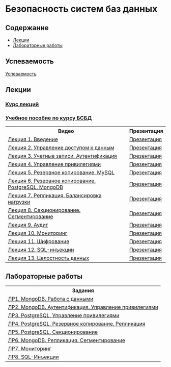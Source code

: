 # Безопасность систем баз данных

## Содержание
- [Лекции](#лекции)
- [Лабораторные работы](#лабораторные-работы)

## Успеваемость
<a href="https://docs.google.com/spreadsheets/d/1BN5VbdhXxcWoBXTmFtUamq5V6075q8_-59-Odlg8yd0">Успеваемость</a>

## Лекции

### <a href="https://www.youtube.com/playlist?list=PLbEnDSdxHQAtH3RHhnxHhlxzb4ko8HZep">Курс лекций</a>
### <a href="https://github.com/itsecd/dbms-security/blob/main/books/%D0%90%D0%B3%D0%B0%D1%84%D0%BE%D0%BD%D0%BE%D0%B2%20%D0%90.%D0%90.%2C%20%D0%AE%D0%BC%D0%B0%D0%B3%D0%B0%D0%BD%D0%BE%D0%B2%20%D0%90.%D0%A1.%20%D0%91%D0%B5%D0%B7%D0%BE%D0%BF%D0%B0%D1%81%D0%BD%D0%BE%D1%81%D1%82%D1%8C%20%D1%81%D0%B8%D1%81%D1%82%D0%B5%D0%BC%20%D0%B1%D0%B0%D0%B7%20%D0%B4%D0%B0%D0%BD%D0%BD%D1%8B%D1%85.pdf">Учебное пособие по курсу БСБД</a>
<table>
  <tr>
    <th>Видео</th>
    <th>Презентация</th>
  </tr>
  <tr>
    <td><a href="https://www.youtube.com/watch?v=M3ZRjEvJt7o&list=PLbEnDSdxHQAtH3RHhnxHhlxzb4ko8HZep&index=1">Лекция 1. Введение</a></td>
    <td><a href="https://github.com/itsecd/dbms-security/blob/main/presentations/%D0%9B%D0%B5%D0%BA%D1%86%D0%B8%D1%8F%201.%20%D0%92%D0%B2%D0%B5%D0%B4%D0%B5%D0%BD%D0%B8%D0%B5.pdf">Презентация</a></td>
  </tr>
  <tr>
    <td><a href="https://www.youtube.com/watch?v=y_DKkbAFy4Q&list=PLbEnDSdxHQAtH3RHhnxHhlxzb4ko8HZep&index=2">Лекция 2. Управление доступом к данным</a></td>
    <td><a href="https://github.com/itsecd/dbms-security/blob/main/presentations/%D0%9B%D0%B5%D0%BA%D1%86%D0%B8%D1%8F%202.%20%D0%A3%D0%BF%D1%80%D0%B0%D0%B2%D0%BB%D0%B5%D0%BD%D0%B8%D0%B5%20%D0%B4%D0%BE%D1%81%D1%82%D1%83%D0%BF%D0%BE%D0%BC%20%D0%BA%20%D0%B4%D0%B0%D0%BD%D0%BD%D1%8B%D0%BC.pdf">Презентация</a></td>
  </tr>
  <tr>
    <td><a href="https://www.youtube.com/watch?v=REafVS9QPR8&list=PLbEnDSdxHQAtH3RHhnxHhlxzb4ko8HZep&index=3">Лекция 3. Учетные записи. Аутентификация</a></td>
    <td><a href="https://github.com/itsecd/dbms-security/blob/main/presentations/%D0%9B%D0%B5%D0%BA%D1%86%D0%B8%D1%8F%203.%20%D0%A3%D1%87%D0%B5%D1%82%D0%BD%D1%8B%D0%B5%20%D0%B7%D0%B0%D0%BF%D0%B8%D1%81%D0%B8.%20%D0%90%D1%83%D1%82%D0%B5%D0%BD%D1%82%D0%B8%D1%84%D0%B8%D0%BA%D0%B0%D1%86%D0%B8%D1%8F.pdf">Презентация</a></td>
  </tr>
  <tr>
    <td><a href="https://www.youtube.com/watch?v=nTUBjUNcLd4&list=PLbEnDSdxHQAtH3RHhnxHhlxzb4ko8HZep&index=4">Лекция 4. Управление привилегиями</a></td>
    <td><a href="https://github.com/itsecd/dbms-security/blob/main/presentations/%D0%9B%D0%B5%D0%BA%D1%86%D0%B8%D1%8F%204.%20%D0%A3%D0%BF%D1%80%D0%B0%D0%B2%D0%BB%D0%B5%D0%BD%D0%B8%D0%B5%20%D0%BF%D1%80%D0%B8%D0%B2%D0%B8%D0%BB%D0%B5%D0%B3%D0%B8%D1%8F%D0%BC%D0%B8.pdf">Презентация</a></td>
  </tr>
  <tr>
    <td><a href="https://www.youtube.com/watch?v=r1ZC-zpleyE&list=PLbEnDSdxHQAtH3RHhnxHhlxzb4ko8HZep&index=5">Лекция 5. Резервное копирование. MySQL</a></td>
    <td><a href="https://github.com/itsecd/dbms-security/blob/main/presentations/%D0%9B%D0%B5%D0%BA%D1%86%D0%B8%D1%8F%205.%20%D0%A0%D0%B5%D0%B7%D0%B5%D1%80%D0%B2%D0%BD%D0%BE%D0%B5%20%D0%BA%D0%BE%D0%BF%D0%B8%D1%80%D0%BE%D0%B2%D0%B0%D0%BD%D0%B8%D0%B5.%20MySQL.pdf">Презентация</a></td>
  </tr>
  <tr>
    <td><a href="https://www.youtube.com/watch?v=NrRXyZ6FwA4&list=PLbEnDSdxHQAtH3RHhnxHhlxzb4ko8HZep&index=6">Лекция 6. Резервное копирование. PostgreSQL. MongoDB</a></td>
    <td><a href="https://github.com/itsecd/dbms-security/blob/main/presentations/%D0%9B%D0%B5%D0%BA%D1%86%D0%B8%D1%8F%206.%20%D0%A0%D0%B5%D0%B7%D0%B5%D1%80%D0%B2%D0%BD%D0%BE%D0%B5%20%D0%BA%D0%BE%D0%BF%D0%B8%D1%80%D0%BE%D0%B2%D0%B0%D0%BD%D0%B8%D0%B5.%20PostgreSQL.%20MongoDB.pdf">Презентация</a></td>
  </tr>
  <tr>
    <td><a href="https://www.youtube.com/watch?v=cldNaPDzBSI&list=PLbEnDSdxHQAtH3RHhnxHhlxzb4ko8HZep&index=7">Лекция 7. Репликация. Балансировка нагрузки</a></td>
    <td><a href="https://github.com/itsecd/dbms-security/blob/main/presentations/%D0%9B%D0%B5%D0%BA%D1%86%D0%B8%D1%8F%207.%20%D0%A0%D0%B5%D0%BF%D0%BB%D0%B8%D0%BA%D0%B0%D1%86%D0%B8%D1%8F.%20%D0%91%D0%B0%D0%BB%D0%B0%D0%BD%D1%81%D0%B8%D1%80%D0%BE%D0%B2%D0%BA%D0%B0%20%D0%BD%D0%B0%D0%B3%D1%80%D1%83%D0%B7%D0%BA%D0%B8.pdf">Презентация</a></td>
  </tr>
  <tr>
    <td><a href="https://www.youtube.com/watch?v=w0smMLOqa5s&list=PLbEnDSdxHQAtH3RHhnxHhlxzb4ko8HZep&index=8">Лекция 8. Секционирование. Сегментирование</a></td>
    <td><a href="https://github.com/itsecd/dbms-security/blob/main/presentations/%D0%9B%D0%B5%D0%BA%D1%86%D0%B8%D1%8F%208.%20%D0%A1%D0%B5%D0%BA%D1%86%D0%B8%D0%BE%D0%BD%D0%B8%D1%80%D0%BE%D0%B2%D0%B0%D0%BD%D0%B8%D0%B5.%20%D0%A1%D0%B5%D0%B3%D0%BC%D0%B5%D0%BD%D1%82%D0%B8%D1%80%D0%BE%D0%B2%D0%B0%D0%BD%D0%B8%D0%B5.pdf">Презентация</a></td>
  </tr>
  <tr>
    <td><a href="https://www.youtube.com/watch?v=nxuCiE0HA1s&list=PLbEnDSdxHQAtH3RHhnxHhlxzb4ko8HZep&index=9">Лекция 9. Аудит</a></td>
    <td><a href="https://github.com/itsecd/dbms-security/blob/main/presentations/%D0%9B%D0%B5%D0%BA%D1%86%D0%B8%D1%8F%209.%20%D0%90%D1%83%D0%B4%D0%B8%D1%82.pdf">Презентация</a></td>
  </tr>
  <tr>
    <td><a href="https://www.youtube.com/watch?v=QH8LKU2lO-M&list=PLbEnDSdxHQAtH3RHhnxHhlxzb4ko8HZep&index=10">Лекция 10. Мониторинг</a></td>
    <td><a href="https://github.com/itsecd/dbms-security/blob/main/presentations/%D0%9B%D0%B5%D0%BA%D1%86%D0%B8%D1%8F%2010.%20%D0%9C%D0%BE%D0%BD%D0%B8%D1%82%D0%BE%D1%80%D0%B8%D0%BD%D0%B3.pdf">Презентация</a></td>
  </tr>
  <tr>
    <td><a href="https://www.youtube.com/watch?v=yDABlPTlyFM&list=PLbEnDSdxHQAtH3RHhnxHhlxzb4ko8HZep&index=11">Лекция 11. Шифрование</a></td>
    <td><a href="https://github.com/itsecd/dbms-security/blob/main/presentations/%D0%9B%D0%B5%D0%BA%D1%86%D0%B8%D1%8F%2011.%20%D0%A8%D0%B8%D1%84%D1%80%D0%BE%D0%B2%D0%B0%D0%BD%D0%B8%D0%B5.pdf">Презентация</a></td>
  </tr>
  <tr>
    <td><a href="https://www.youtube.com/watch?v=V6NuDqB_3lU&list=PLbEnDSdxHQAtH3RHhnxHhlxzb4ko8HZep&index=12">Лекция 12. SQL-инъекции</a></td>
    <td><a href="https://github.com/itsecd/dbms-security/blob/main/presentations/%D0%9B%D0%B5%D0%BA%D1%86%D0%B8%D1%8F%2012.%20SQL-%D0%B8%D0%BD%D1%8A%D0%B5%D0%BA%D1%86%D0%B8%D0%B8.pdf">Презентация</a></td>
  </tr>
  <tr>
    <td><a href="https://www.youtube.com/watch?v=b6iYW22oIsI&list=PLbEnDSdxHQAtH3RHhnxHhlxzb4ko8HZep&index=13">Лекция 13. Целостность данных</a></td>
    <td><a href="https://github.com/itsecd/dbms-security/blob/main/presentations/%D0%9B%D0%B5%D0%BA%D1%86%D0%B8%D1%8F%2013.%20%D0%A6%D0%B5%D0%BB%D0%BE%D1%81%D1%82%D0%BD%D0%BE%D1%81%D1%82%D1%8C%20%D0%B4%D0%B0%D0%BD%D0%BD%D1%8B%D1%85.pdf">Презентация</a></td>
  </tr>
</table>

## Лабораторные работы

<table>
  <tr>
    <th>Задания</th>
  </tr>
  <tr>
    <td><a href="https://github.com/itsecd/dbms-security/blob/main/labs/ЛР1. MongoDB. Знакомство с MongoDB.pdf">ЛР1. MongoDB. Работа с данными</a></td>
  </tr>
  <tr>
    <td><a href="https://github.com/itsecd/dbms-security/blob/main/labs/%D0%9B%D0%A02.%20MongoDB.%20%D0%90%D1%83%D1%82%D0%B5%D0%BD%D1%82%D0%B8%D1%84%D0%B8%D0%BA%D0%B0%D1%86%D0%B8%D1%8F.%20%D0%A3%D0%BF%D1%80%D0%B0%D0%B2%D0%BB%D0%B5%D0%BD%D0%B8%D0%B5%20%D0%BF%D1%80%D0%B8%D0%B2%D0%B8%D0%BB%D0%B5%D0%B3%D0%B8%D1%8F%D0%BC%D0%B8.pdf">ЛР2. MongoDB. Аутентификация. Управление привилегиями</a></td>
  </tr>
  <tr>
    <td><a href="https://github.com/itsecd/dbms-security/blob/main/labs/%D0%9B%D0%A03.%20PostgreSQL.%20%D0%A3%D0%BF%D1%80%D0%B0%D0%B2%D0%BB%D0%B5%D0%BD%D0%B8%D0%B5%20%D0%BF%D1%80%D0%B8%D0%B2%D0%B8%D0%BB%D0%B5%D0%B3%D0%B8%D1%8F%D0%BC%D0%B8.pdf">ЛР3. PostgreSQL. Управление привилегиями</a></td>
  </tr>
  <tr>
    <td><a href="https://github.com/itsecd/dbms-security/blob/main/labs/%D0%9B%D0%A04.%20PostgreSQL.%20%D0%A0%D0%B5%D0%B7%D0%B5%D1%80%D0%B2%D0%BD%D0%BE%D0%B5%20%D0%BA%D0%BE%D0%BF%D0%B8%D1%80%D0%BE%D0%B2%D0%B0%D0%BD%D0%B8%D0%B5.%20%D0%A0%D0%B5%D0%BF%D0%BB%D0%B8%D0%BA%D0%B0%D1%86%D0%B8%D1%8F.pdf">ЛР4. PostgreSQL. Резервное копирование. Репликация</a></td>
  </tr>
  <tr>
    <td><a href="https://github.com/itsecd/dbms-security/blob/main/labs/%D0%9B%D0%A05.%20PostgreSQL.%20%D0%A1%D0%B5%D0%BA%D1%86%D0%B8%D0%BE%D0%BD%D0%B8%D1%80%D0%BE%D0%B2%D0%B0%D0%BD%D0%B8%D0%B5.pdf">ЛР5. PostgreSQL. Секционирование</a></td>
  </tr>
  <tr>
    <td><a href="https://github.com/itsecd/dbms-security/blob/main/labs/%D0%9B%D0%A06.%20MongoDB.%20%D0%A0%D0%B5%D0%BF%D0%BB%D0%B8%D0%BA%D0%B0%D1%86%D0%B8%D1%8F.%20%D0%A1%D0%B5%D0%B3%D0%BC%D0%B5%D0%BD%D1%82%D0%B8%D1%80%D0%BE%D0%B2%D0%B0%D0%BD%D0%B8%D0%B5.pdf">ЛР6. MongoDB. Репликация. Сегментирование</a></td>
  </tr>
  <tr>
    <td><a href="https://github.com/itsecd/dbms-security/blob/main/labs/%D0%9B%D0%A07.%20%D0%9C%D0%BE%D0%BD%D0%B8%D1%82%D0%BE%D1%80%D0%B8%D0%BD%D0%B3.pdf">ЛР7. Мониторинг</a></td>
  </tr>
  <tr>
    <td><a href="https://github.com/itsecd/dbms-security/blob/main/labs/%D0%9B%D0%A08.%20SQL-%D0%B8%D0%BD%D1%8A%D0%B5%D0%BA%D1%86%D0%B8%D0%B8.pdf">ЛР8. SQL-Инъекции</a></td>
  </tr>
</table>
